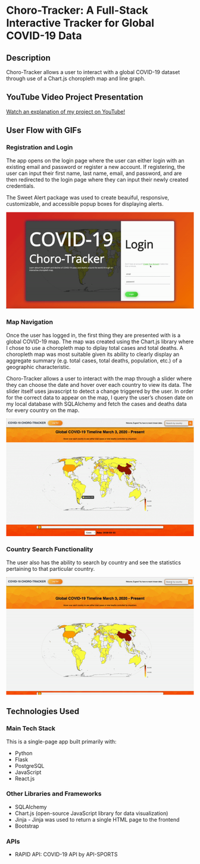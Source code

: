 # Choro-Tracker: A Full-Stack Interactive Tracker for Global COVID-19 Data
## Description
Choro-Tracker allows a user to interact with a global COVID-19 dataset through use of a Chart.js choropleth map and line graph.
## YouTube Video Project Presentation
[Watch an explanation of my project on YouTube!](https://www.youtube.com/watch?v=H0DfmBLnnho&ab_channel=FernandaP%C3%A9rezGuti%C3%A9rrez)
## User Flow with GIFs
### Registration and Login
The app opens on the login page where the user can either login with an existing email and password or register a new account. If registering, the user can  input their first name, last name, email, and password, and are then redirected to the login page where they can input their newly created credentials.

The Sweet Alert package was used to create beauiful, responsive, customizable, and accessible popup boxes for displaying alerts.

![](covid_project_register_login.gif)

### Map Navigation
Once the user has logged in, the first thing they are presented with is a global COVID-19 map. The map was created using the Chart.js library where I chose to use a choropleth map to diplay total cases and total deaths. A choropleth map was most suitable given its ability to clearly display an aggregate summary (e.g. total cases, total deaths, population, etc.) of a geographic characteristic.

Choro-Tracker allows a user to interact with the map through a slider where they can choose the date and hover over each country to view its data. The slider itself uses javascript to detect a change triggered by the user. In order for the correct data to appear on the map, I query the user’s chosen date on my local database with SQLAlchemy and fetch the cases and deaths data for every country on the map. 

![](covid_project_map_navigation.gif)

### Country Search Functionality
The user also has the ability to search by country and see the statistics pertaining to that particular country.

![](covid_project_search_functionality.gif)

## Technologies Used
### Main Tech Stack
This is a single-page app built primarily with:

* Python
* Flask
* PostgreSQL
* JavaScript
* React.js

### Other Libraries and Frameworks

* SQLAlchemy
* Chart.js (open-source JavaScript library for data visualization)
* Jinja - Jinja was used to return a single HTML page to the frontend
* Bootstrap

### APIs

* RAPID API: COVID-19 API by API-SPORTS

